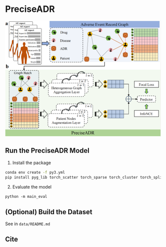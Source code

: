 # PreciseADR

![PreciseADR Model](img%2Fmodel.png)

## Run the PreciseADR Model
1. Install the package
```bash
conda env create -f py3.yml
pip install pyg_lib torch_scatter torch_sparse torch_cluster torch_spline_conv -f https://data.pyg.org/whl/torch-2.2.0+cu121.html
```
2. Evaluate the model
```shell
python -m main_eval 
```

## (Optional) Build the Dataset
See in `data/README.md`


## Cite